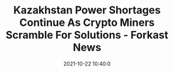---
"title": "Kazakhstan Power Shortages Continue As Crypto Miners Scramble For Solutions - Forkast News"
"date": "2021-10-22 10:40:0"
"feed_name": "GOOGLENEWSMINING"
"feed_website": "https://news.google.com/search?q=mining%2Bincident&hl=en-US&gl=US&ceid=US:en"
"feed_rss": "https://news.google.com/rss/search?q=mining%2Bincident&hl=en-US&gl=US&ceid=US:en"
"link": "https://forkast.news/headlines/kazakhstans-power-shortages-crypto-miners-scramble/"
"source": "{'href': 'https://forkast.news', 'title': 'Forkast News'}"
"file": "_posts/2021-1-1-37792d34d4c60178a69a5e00a2bdc111bbb62ba7.md"
"accident": "0"
"drilling": "0"
"represented_by": "0"
"dead": "0"
"injured": "0"
"arrested": "0"
"place": "unknown place"
"where": "unknown site"
"causes": "unknown"
"place_uri": "unknown place"
---